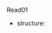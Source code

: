 
Read01

- structure:
 <title> : The contents of the <title> element are either shown in the top of the browser, 
  above where you usually type in the URL of the page you want to visit, or on the tab for that page
  (if your browser uses tabs to allow you to view multiple pages at the same time).
